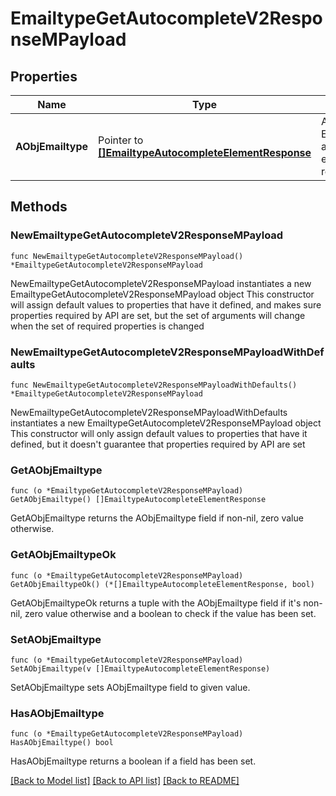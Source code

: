 # EmailtypeGetAutocompleteV2ResponseMPayload

## Properties

Name | Type | Description | Notes
------------ | ------------- | ------------- | -------------
**AObjEmailtype** | Pointer to [**[]EmailtypeAutocompleteElementResponse**](EmailtypeAutocompleteElementResponse.md) | An array of Emailtype autocomplete element response. | [optional] 

## Methods

### NewEmailtypeGetAutocompleteV2ResponseMPayload

`func NewEmailtypeGetAutocompleteV2ResponseMPayload() *EmailtypeGetAutocompleteV2ResponseMPayload`

NewEmailtypeGetAutocompleteV2ResponseMPayload instantiates a new EmailtypeGetAutocompleteV2ResponseMPayload object
This constructor will assign default values to properties that have it defined,
and makes sure properties required by API are set, but the set of arguments
will change when the set of required properties is changed

### NewEmailtypeGetAutocompleteV2ResponseMPayloadWithDefaults

`func NewEmailtypeGetAutocompleteV2ResponseMPayloadWithDefaults() *EmailtypeGetAutocompleteV2ResponseMPayload`

NewEmailtypeGetAutocompleteV2ResponseMPayloadWithDefaults instantiates a new EmailtypeGetAutocompleteV2ResponseMPayload object
This constructor will only assign default values to properties that have it defined,
but it doesn't guarantee that properties required by API are set

### GetAObjEmailtype

`func (o *EmailtypeGetAutocompleteV2ResponseMPayload) GetAObjEmailtype() []EmailtypeAutocompleteElementResponse`

GetAObjEmailtype returns the AObjEmailtype field if non-nil, zero value otherwise.

### GetAObjEmailtypeOk

`func (o *EmailtypeGetAutocompleteV2ResponseMPayload) GetAObjEmailtypeOk() (*[]EmailtypeAutocompleteElementResponse, bool)`

GetAObjEmailtypeOk returns a tuple with the AObjEmailtype field if it's non-nil, zero value otherwise
and a boolean to check if the value has been set.

### SetAObjEmailtype

`func (o *EmailtypeGetAutocompleteV2ResponseMPayload) SetAObjEmailtype(v []EmailtypeAutocompleteElementResponse)`

SetAObjEmailtype sets AObjEmailtype field to given value.

### HasAObjEmailtype

`func (o *EmailtypeGetAutocompleteV2ResponseMPayload) HasAObjEmailtype() bool`

HasAObjEmailtype returns a boolean if a field has been set.


[[Back to Model list]](../README.md#documentation-for-models) [[Back to API list]](../README.md#documentation-for-api-endpoints) [[Back to README]](../README.md)


